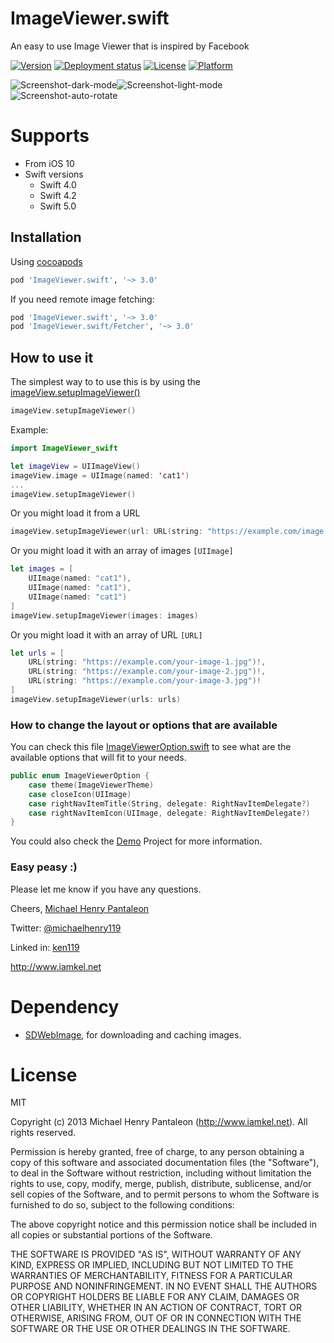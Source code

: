 ImageViewer.swift
=======================

An easy to use Image Viewer that is inspired by Facebook

[![Version](https://img.shields.io/cocoapods/v/ImageViewer.swift.svg?style=flat)](https://cocoapods.org/pods/ImageViewer.swift)
[![Deployment status](https://github.com/michaelhenry/ImageViewer.swift/workflows/deploy_to_cocoapods/badge.svg)](https://github.com/michaelhenry/ImageViewer.swift/actions)
[![License](https://img.shields.io/cocoapods/l/ImageViewer.swift.svg?style=flat)](https://cocoapods.org/pods/ImageViewer.swift)
[![Platform](https://img.shields.io/cocoapods/p/ImageViewer.swift.svg?style=flat)](https://cocoapods.org/pods/ImageViewer.swift)

![Screenshot-dark-mode](images/dark-mode.gif)![Screenshot-light-mode](images/light-mode.gif)
![Screenshot-auto-rotate](images/auto-rotate.gif)

# Supports

- From iOS 10
- Swift versions
	- Swift 4.0
	- Swift 4.2
	- Swift 5.0

## Installation

Using [cocoapods](https://cocoapods.org)

```ruby
pod 'ImageViewer.swift', '~> 3.0'
```

If you need remote image fetching:

```ruby
pod 'ImageViewer.swift', '~> 3.0'
pod 'ImageViewer.swift/Fetcher', '~> 3.0'
```

## How to use it

The simplest way to to use this is by using the [imageView.setupImageViewer()](https://github.com/michaelhenry/MHFacebookImageViewer/blob/master/Example/Demo/BasicViewController.swift#L11)


```swift
imageView.setupImageViewer()
```

Example:

```swift
import ImageViewer_swift

let imageView = UIImageView()
imageView.image = UIImage(named: 'cat1')
...
imageView.setupImageViewer()
```

Or you might load it from a URL

```swift
imageView.setupImageViewer(url: URL(string: "https://example.com/image.jpg")!)
```

Or you might load it with an array of images `[UIImage]`

```swift
let images = [
    UIImage(named: "cat1"),
    UIImage(named: "cat1"),
    UIImage(named: "cat1")
]
imageView.setupImageViewer(images: images)
```

Or you might load it with an array of URL `[URL]`

```swift
let urls = [
    URL(string: "https://example.com/your-image-1.jpg")!,
    URL(string: "https://example.com/your-image-2.jpg")!,
    URL(string: "https://example.com/your-image-3.jpg")!
]
imageView.setupImageViewer(urls: urls)
```

### How to change the layout or options that are available

You can check this file [ImageViewerOption.swift](https://github.com/michaelhenry/ImageViewer.swift/blob/master/Sources/ImageViewerOption.swift) to see what are the available options that will fit to your needs.

```swift
public enum ImageViewerOption {
    case theme(ImageViewerTheme)
    case closeIcon(UIImage)
    case rightNavItemTitle(String, delegate: RightNavItemDelegate?)
    case rightNavItemIcon(UIImage, delegate: RightNavItemDelegate?)
}
```


You could also check the [Demo](Example) Project for more information.


### Easy peasy :)

Please let me know if you have any questions.

Cheers,
[Michael Henry Pantaleon](http://www.iamkel.net)

Twitter: [@michaelhenry119](https://twitter.com/michaelhenry119)

Linked in: [ken119](http://ph.linkedin.com/in/ken119)

http://www.iamkel.net


# Dependency

- [SDWebImage](https://github.com/SDWebImage/SDWebImage), for downloading and caching images.


# License

MIT

Copyright (c) 2013 Michael Henry Pantaleon (http://www.iamkel.net). All rights reserved.

Permission is hereby granted, free of charge, to any person obtaining a copy of this software and associated documentation files (the "Software"), to deal in the Software without restriction, including without limitation the rights to use, copy, modify, merge, publish, distribute, sublicense, and/or sell copies of the Software, and to permit persons to whom the Software is furnished to do so, subject to the following conditions:

The above copyright notice and this permission notice shall be included in all copies or substantial portions of the Software.

THE SOFTWARE IS PROVIDED "AS IS", WITHOUT WARRANTY OF ANY KIND, EXPRESS OR IMPLIED, INCLUDING BUT NOT LIMITED TO THE WARRANTIES OF MERCHANTABILITY, FITNESS FOR A PARTICULAR PURPOSE AND NONINFRINGEMENT. IN NO EVENT SHALL THE AUTHORS OR COPYRIGHT HOLDERS BE LIABLE FOR ANY CLAIM, DAMAGES OR OTHER LIABILITY, WHETHER IN AN ACTION OF CONTRACT, TORT OR OTHERWISE, ARISING FROM, OUT OF OR IN CONNECTION WITH THE SOFTWARE OR THE USE OR OTHER DEALINGS IN THE SOFTWARE.
